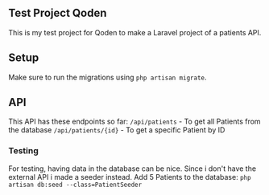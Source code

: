 ## Test Project Qoden

This is my test project for Qoden to make a Laravel project of a patients API.


## Setup
Make sure to run the migrations using `php artisan migrate`.

## API
This API has these endpoints so far:
`/api/patients` - To get all Patients from the database 
`/api/patients/{id}` - To get a specific Patient by ID 

### Testing
For testing, having data in the database can be nice. Since i don't have the external API i made a seeder instead.
Add 5 Patients to the database: `php artisan db:seed --class=PatientSeeder`
